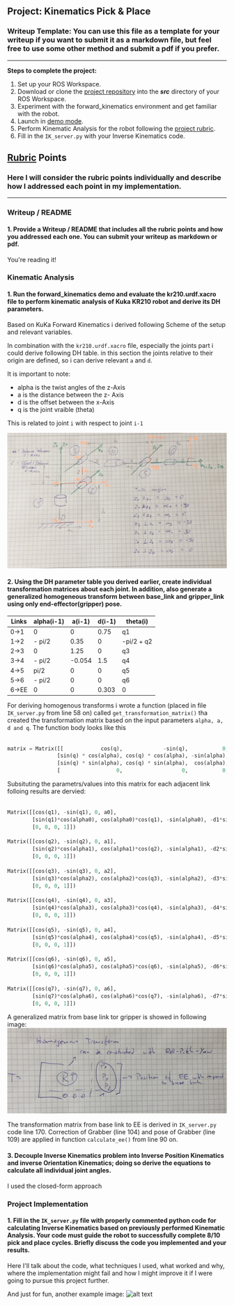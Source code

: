 ## Project: Kinematics Pick & Place
### Writeup Template: You can use this file as a template for your writeup if you want to submit it as a markdown file, but feel free to use some other method and submit a pdf if you prefer.

---


**Steps to complete the project:**  


1. Set up your ROS Workspace.
2. Download or clone the [project repository](https://github.com/udacity/RoboND-Kinematics-Project) into the ***src*** directory of your ROS Workspace.  
3. Experiment with the forward_kinematics environment and get familiar with the robot.
4. Launch in [demo mode](https://classroom.udacity.com/nanodegrees/nd209/parts/7b2fd2d7-e181-401e-977a-6158c77bf816/modules/8855de3f-2897-46c3-a805-628b5ecf045b/lessons/91d017b1-4493-4522-ad52-04a74a01094c/concepts/ae64bb91-e8c4-44c9-adbe-798e8f688193).
5. Perform Kinematic Analysis for the robot following the [project rubric](https://review.udacity.com/#!/rubrics/972/view).
6. Fill in the `IK_server.py` with your Inverse Kinematics code. 


[//]: # (Image References)

[image1]: ./images/dh.jpg
[image2]: ./images/homogenous.jpg
[image3]: ./misc_images/misc2.png

## [Rubric](https://review.udacity.com/#!/rubrics/972/view) Points
### Here I will consider the rubric points individually and describe how I addressed each point in my implementation.  

---
### Writeup / README

#### 1. Provide a Writeup / README that includes all the rubric points and how you addressed each one.  You can submit your writeup as markdown or pdf.  

You're reading it!

### Kinematic Analysis
#### 1. Run the forward_kinematics demo and evaluate the kr210.urdf.xacro file to perform kinematic analysis of Kuka KR210 robot and derive its DH parameters.

Based on KuKa Forward Kinematics i derived following Scheme of the setup and relevant variables.

In combination with the `kr210.urdf.xacro` file, especially the joints part i could derive following DH table. in this section the joints relative to their origin are defined, so i can derive relevant `a` and `d`.

It is important to note:
- alpha is the twist angles of the z-Axis
- a is the distance between the z- Axis
- d is the offset between the x-Axis
- q is the joint vraible (theta)

This is related to joint `i` with respect to joint `i-1`

![alt text][image1]

#### 2. Using the DH parameter table you derived earlier, create individual transformation matrices about each joint. In addition, also generate a generalized homogeneous transform between base_link and gripper_link using only end-effector(gripper) pose.

Links | alpha(i-1) | a(i-1) | d(i-1) | theta(i)
--- | --- | --- | --- | ---
0->1 | 0 | 0 | 0.75 | q1
1->2 | - pi/2 | 0.35 | 0 | -pi/2 + q2
2->3 | 0 | 1.25 | 0 | q3
3->4 |  - pi/2 | -0.054 | 1.5 | q4
4->5 | pi/2 | 0 | 0 | q5
5->6 | - pi/2 | 0 | 0 | q6
6->EE | 0 | 0 | 0.303 | 0

For deriving homogenous transforms i wrote a function (placed in file `IK_server.py` from line 58 on) called `get_transformation_matrix()` tha created the transformation matrix based on the input parameters `alpha, a, d and q`.
The function body looks like this

```python

matrix = Matrix([[            cos(q),             -sin(q),           0,             a],
                [sin(q) * cos(alpha), cos(q) * cos(alpha), -sin(alpha), -sin(alpha)*d],
                [sin(q) * sin(alpha), cos(q) * sin(alpha),  cos(alpha),  cos(alpha)*d],
                [                  0,                   0,           0,             1]])
```

Subsituting the parametrs/values into this matrix for each adjacent link folloing results are dervied:

```python

Matrix([[cos(q1), -sin(q1), 0, a0], 
        [sin(q1)*cos(alpha0), cos(alpha0)*cos(q1), -sin(alpha0), -d1*sin(alpha0)],                                                   [sin(alpha0)*sin(q1), sin(alpha0)*cos(q1), cos(alpha0), d1*cos(alpha0)], 
        [0, 0, 0, 1]])

Matrix([[cos(q2), -sin(q2), 0, a1], 
        [sin(q2)*cos(alpha1), cos(alpha1)*cos(q2), -sin(alpha1), -d2*sin(alpha1)],                                                   [sin(alpha1)*sin(q2), sin(alpha1)*cos(q2), cos(alpha1), d2*cos(alpha1)], 
        [0, 0, 0, 1]])

Matrix([[cos(q3), -sin(q3), 0, a2], 
        [sin(q3)*cos(alpha2), cos(alpha2)*cos(q3), -sin(alpha2), -d3*sin(alpha2)],                                                   [sin(alpha2)*sin(q3), sin(alpha2)*cos(q3), cos(alpha2), d3*cos(alpha2)], 
        [0, 0, 0, 1]])

Matrix([[cos(q4), -sin(q4), 0, a3], 
        [sin(q4)*cos(alpha3), cos(alpha3)*cos(q4), -sin(alpha3), -d4*sin(alpha3)],                                                   [sin(alpha3)*sin(q4), sin(alpha3)*cos(q4), cos(alpha3), d4*cos(alpha3)], 
        [0, 0, 0, 1]])

Matrix([[cos(q5), -sin(q5), 0, a4], 
        [sin(q5)*cos(alpha4), cos(alpha4)*cos(q5), -sin(alpha4), -d5*sin(alpha4)],                                                   [sin(alpha4)*sin(q5), sin(alpha4)*cos(q5), cos(alpha4), d5*cos(alpha4)], 
        [0, 0, 0, 1]])

Matrix([[cos(q6), -sin(q6), 0, a5], 
        [sin(q6)*cos(alpha5), cos(alpha5)*cos(q6), -sin(alpha5), -d6*sin(alpha5)],                                                   [sin(alpha5)*sin(q6), sin(alpha5)*cos(q6), cos(alpha5), d6*cos(alpha5)], 
        [0, 0, 0, 1]])

Matrix([[cos(q7), -sin(q7), 0, a6], 
        [sin(q7)*cos(alpha6), cos(alpha6)*cos(q7), -sin(alpha6), -d7*sin(alpha6)],                                                   [sin(alpha6)*sin(q7), sin(alpha6)*cos(q7), cos(alpha6), d7*cos(alpha6)], 
        [0, 0, 0, 1]])
```


A generalized matrix from base link tor gripper is showed in following image:
![alt text][image2]

The transformation matrix from base link to EE is derived in `IK_server.py` code line 170.
Correction of Grabber (line 104)  and pose of Grabber (line 109) are applied in function `calculate_ee()` from line 90 on.



#### 3. Decouple Inverse Kinematics problem into Inverse Position Kinematics and inverse Orientation Kinematics; doing so derive the equations to calculate all individual joint angles.

I used the closed-form approach



### Project Implementation

#### 1. Fill in the `IK_server.py` file with properly commented python code for calculating Inverse Kinematics based on previously performed Kinematic Analysis. Your code must guide the robot to successfully complete 8/10 pick and place cycles. Briefly discuss the code you implemented and your results. 


Here I'll talk about the code, what techniques I used, what worked and why, where the implementation might fail and how I might improve it if I were going to pursue this project further.  


And just for fun, another example image:
![alt text][image3]


